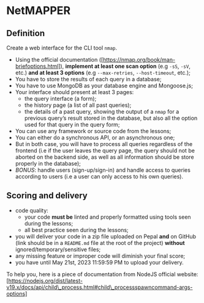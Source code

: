 # NetMAPPER

## Definition

Create a web interface for the CLI tool `nmap`.

- Using the official documentation ([https://nmap.org/book/man-briefoptions.html]), **implement at least one scan option** (e.g `-sS`, `-sV`, etc.) **and at least 3 options** (e.g `--max-retries`, `--host-timeout`, etc.);
- You have to store the results of each query in a database;
- You have to use MongoDB as your database engine and Mongoose.js;
- Your interface should present at least 3 pages:
  - the query interface (a form);
  - the history page (a list of all past queries);
  - the details of a past query, showing the output of a `nmap` for a previous query’s result stored in the database, but also all the option used for that query in the query form;
- You can use any framework or source code from the lessons;
- You can either do a synchronous API, or an asynchronous one;
- But in both case, you will have to process all queries regardless of the frontend (i.e if the user leaves the query page, the query should not be aborted on the backend side, as well as all information should be store properly in the database);
- _BONUS_: handle users (sign-up/sign-in) and handle access to queries according to users (i.e a user can only access to his own queries).

## Scoring and delivery

- code quality:
  - your code **must be** linted and properly formatted using tools seen during the lessons;
  - all best practice seen during the lessons;
- you will deliver your code in a zip file uploaded on Pepal **and** on GitHub (link should be in a `README.md` file at the root of the project) **without** ignored/temporary/sensitive files;
- any missing feature or improper code will diminish your final score;
- you have until May 21st, 2023 11:59:59 PM to upload your delivery.

To help you, here is a piece of documentation from NodeJS official website: [https://nodejs.org/dist/latest-v19.x/docs/api/child\_process.html#child\_processspawncommand-args-options]
